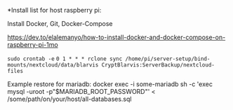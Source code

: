 \*Install list for host raspberry pi:

Install Docker, Git, Docker-Compose

https://dev.to/elalemanyo/how-to-install-docker-and-docker-compose-on-raspberry-pi-1mo

`sudo crontab -e`
`0 1 * * * rclone sync /home/pi/server-setup/bind-mounts/nextcloud/data/blarvis CryptBlarvis:ServerBackup/nextcloud-files`

Example restore for mariadb:
docker exec -i some-mariadb sh -c 'exec mysql -uroot -p"$MARIADB_ROOT_PASSWORD"' < /some/path/on/your/host/all-databases.sql
